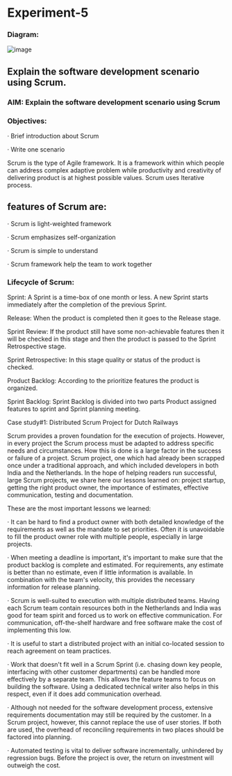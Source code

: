 # Experiment-5
### Diagram:
![image](https://github.com/22bdo10074/Semester_4-Practicals/assets/142095565/452921d5-cab2-413f-8682-477ff672fd41)


## Explain the software development scenario using Scrum.

### AIM: Explain the software development scenario using Scrum
### Objectives:

·         Brief introduction about Scrum

·         Write one scenario

Scrum is the type of Agile framework. It is a framework within which people can address complex adaptive problem while productivity and creativity of delivering product is at highest possible values. Scrum uses Iterative process.

## features of Scrum are:

·         Scrum is light-weighted framework

·         Scrum emphasizes self-organization

·         Scrum is simple to understand

·         Scrum framework help the team to work together

 

### Lifecycle of Scrum:


Sprint:
A Sprint is a time-box of one month or less. A new Sprint starts immediately after the completion of the previous Sprint.

Release:
When the product is completed then it goes to the Release stage.

Sprint Review:
If the product still have some non-achievable features then it will be checked in this stage and then the product is passed to the Sprint Retrospective stage.

Sprint Retrospective:
In this stage quality or status of the product is checked.

Product Backlog:
According to the prioritize features the product is organized.

Sprint Backlog:
Sprint Backlog is divided into two parts Product assigned features to sprint and Sprint planning meeting.

Case study#1: Distributed Scrum Project for Dutch Railways

Scrum provides a proven foundation for the execution of projects. However, in every project the Scrum process must be adapted to address specific needs and circumstances. How this is done is a large factor in the success or failure of a project. Scrum project, one which had already been scrapped once under a traditional approach, and which included developers in both India and the Netherlands. In the hope of helping readers run successful, large Scrum projects, we share here our lessons learned on: project startup, getting the right product owner, the importance of estimates, effective communication, testing and documentation.

These are the most important lessons we learned:

·         It can be hard to find a product owner with both detailed knowledge of the requirements as well as the mandate to set priorities. Often it is unavoidable to 
         fill the product owner role with multiple people, especially in large projects.

·         When meeting a deadline is important, it's important to make sure that the product backlog is complete and estimated. For requirements, any estimate is 
          better than no estimate, even if little information is available. In combination with the team's velocity, this provides the necessary information for 
          release planning.

·         Scrum is well-suited to execution with multiple distributed teams. Having each Scrum team contain resources both in the Netherlands and India was good for 
          team spirit and forced us to work on effective communication. For communication, off-the-shelf hardware and free software make the cost of implementing this 
          low.

·         It is useful to start a distributed project with an initial co-located session to reach agreement on team practices.

·         Work that doesn't fit well in a Scrum Sprint (i.e. chasing down key people, interfacing with other customer departments) can be handled more effectively by 
          a separate team. This allows the feature teams to focus on building the software. Using a dedicated technical writer also helps in this respect, even if it 
          does add communication overhead.

·         Although not needed for the software development process, extensive requirements documentation may still be required by the customer. In a Scrum project, 
           however, this cannot replace the use of user stories. If both are used, the overhead of reconciling requirements in two places should be factored into 
           planning.

·         Automated testing is vital to deliver software incrementally, unhindered by regression bugs. Before the project is over, the return on investment will 
           outweigh the cost.
